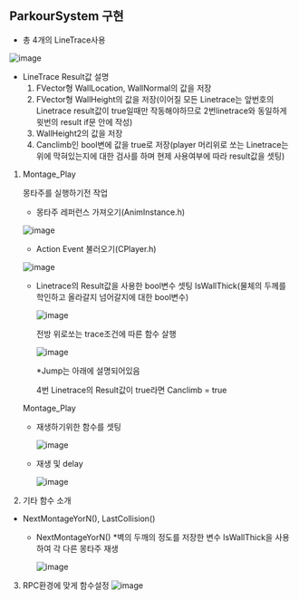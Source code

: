 ## ParkourSystem 구현

   - 총 4개의 LineTrace사용
     
   ![image](https://github.com/HanYooTae/Unreal-Game-Project1/assets/123162344/c6bcc657-8483-45ee-b789-b3d07dcdebf9)

   - LineTrace Result값 설명
      1. FVector형 WallLocation, WallNormal의 값을 저장
      2. FVector형 WallHeight의 값을 저장(이어질 모든 Linetrace는 앞번호의 Linetrace result값이 true일때만 작동해야하므로 2번linetrace와 동일하게 윗번의 result if문 안에 작성)
      3. WallHeight2의 값을 저장
      4. Canclimb인 bool변에 값을 true로 저장(player 머리위로 쏘는 Linetrace는 위에 막혀있는지에 대한 검사를 하며 현제 사용여부에 따라 result값을 셋팅)

1. Montage_Play

    몽타주를 실행하기전 작업
      - 몽타주 레퍼런스 가져오기(AnimInstance.h)
      
      ![image](https://github.com/HanYooTae/Unreal-Game-Project1/assets/123162344/69595733-851d-475d-a508-d28e7801fe6a)

      - Action Event 불러오기(CPlayer.h)

      ![image](https://github.com/HanYooTae/Unreal-Game-Project1/assets/123162344/c55085ce-fdb1-437d-bcf8-7d05c9035058)

   
      - Linetrace의 Result값을 사용한 bool변수 셋팅
          IsWallThick(물체의 두께를 학인하고 올라갈지 넘어갈지에 대한 bool변수)
           
         ![image](https://github.com/HanYooTae/Unreal-Game-Project1/assets/123162344/293637d2-a93a-4cf6-9832-9be63c658097)

          전방 위로쏘는 trace조건에 따른 함수 살행

         ![image](https://github.com/HanYooTae/Unreal-Game-Project1/assets/123162344/545482d9-4cf0-42a9-9d7c-66aefef3b2ef)


         *Jump는 아래에 설명되어있음
         
          4번 Linetrace의 Result값이 true라면 Canclimb = true

    Montage_Play
   
   - 재생하기위한 함수를 셋팅

      ![image](https://github.com/HanYooTae/Unreal-Game-Project1/assets/123162344/8155ae47-4aa3-4ec3-9441-0b527749991c)


   - 재생 및 delay

      ![image](https://github.com/HanYooTae/Unreal-Game-Project1/assets/123162344/ccf52393-f81d-47f2-b3e7-5e598d0a6030)


2. 기타 함수 소개
- NextMontageYorN(), LastCollision()
      
   - NextMontageYorN()
      *벽의 두깨의 정도를 저장한 변수 IsWallThick을 사용하여 각 다른 몽타주 재생

      ![image](https://github.com/HanYooTae/Unreal-Game-Project1/assets/123162344/92402bb5-9619-464d-84ad-cae32fbb4729)

     
3. RPC환경에 맞게 함수설정
      ![image](https://github.com/HanYooTae/Unreal-Game-Project1/assets/123162344/a0d9665f-e249-4c54-9471-0878007401e1)

